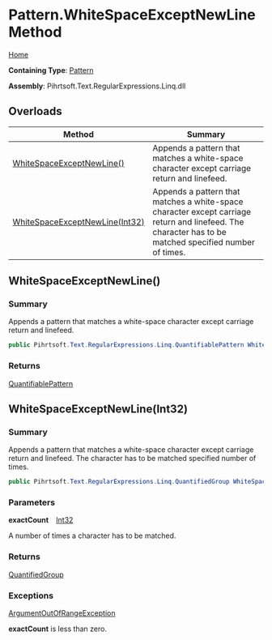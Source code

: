 # Pattern\.WhiteSpaceExceptNewLine Method

[Home](../../../../../../README.md)

**Containing Type**: [Pattern](../README.md)

**Assembly**: Pihrtsoft\.Text\.RegularExpressions\.Linq\.dll

## Overloads

| Method | Summary |
| ------ | ------- |
| [WhiteSpaceExceptNewLine()](#Pihrtsoft_Text_RegularExpressions_Linq_Pattern_WhiteSpaceExceptNewLine) | Appends a pattern that matches a white\-space character except carriage return and linefeed\. |
| [WhiteSpaceExceptNewLine(Int32)](#Pihrtsoft_Text_RegularExpressions_Linq_Pattern_WhiteSpaceExceptNewLine_System_Int32_) | Appends a pattern that matches a white\-space character except carriage return and linefeed\. The character has to be matched specified number of times\. |

## WhiteSpaceExceptNewLine\(\) <a name="Pihrtsoft_Text_RegularExpressions_Linq_Pattern_WhiteSpaceExceptNewLine"></a>

### Summary

Appends a pattern that matches a white\-space character except carriage return and linefeed\.

```csharp
public Pihrtsoft.Text.RegularExpressions.Linq.QuantifiablePattern WhiteSpaceExceptNewLine()
```

### Returns

[QuantifiablePattern](../../QuantifiablePattern/README.md)

## WhiteSpaceExceptNewLine\(Int32\) <a name="Pihrtsoft_Text_RegularExpressions_Linq_Pattern_WhiteSpaceExceptNewLine_System_Int32_"></a>

### Summary

Appends a pattern that matches a white\-space character except carriage return and linefeed\. The character has to be matched specified number of times\.

```csharp
public Pihrtsoft.Text.RegularExpressions.Linq.QuantifiedGroup WhiteSpaceExceptNewLine(int exactCount)
```

### Parameters

**exactCount** &ensp; [Int32](https://docs.microsoft.com/en-us/dotnet/api/system.int32)

A number of times a character has to be matched\.

### Returns

[QuantifiedGroup](../../QuantifiedGroup/README.md)

### Exceptions

[ArgumentOutOfRangeException](https://docs.microsoft.com/en-us/dotnet/api/system.argumentoutofrangeexception)

**exactCount** is less than zero\.

